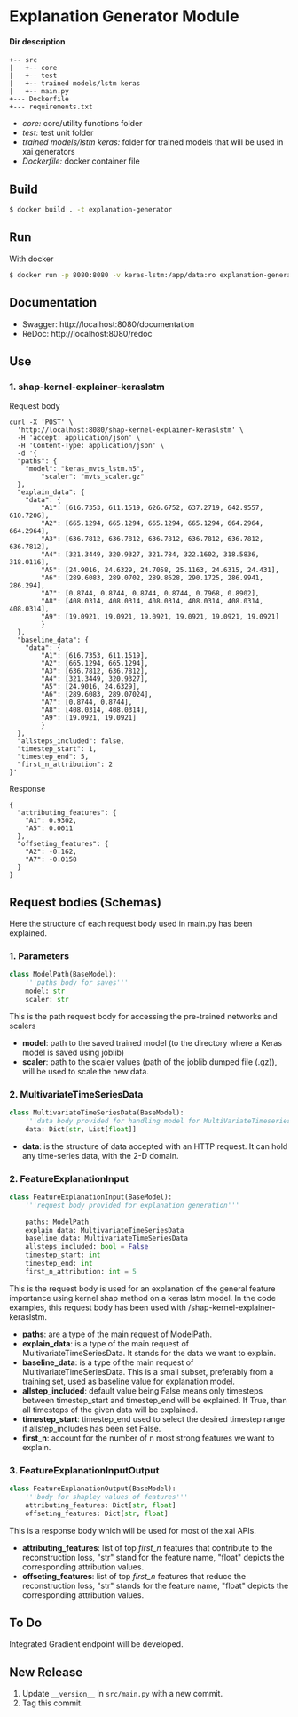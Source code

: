 # Explanation Generator Module

#### Dir description
```
+-- src
|   +-- core
|   +-- test
|   +-- trained models/lstm keras
|   +-- main.py
+--- Dockerfile
+--- requirements.txt
```
    
* *core:* core/utility functions folder
* *test:* test unit folder
* *trained models/lstm keras:* folder for trained models that will be used in xai generators
* *Dockerfile:* docker container file

## Build
```sh
$ docker build . -t explanation-generator
```

## Run

With docker

```sh
$ docker run -p 8080:8080 -v keras-lstm:/app/data:ro explanation-generator
```


## Documentation
* Swagger: http://localhost:8080/documentation
* ReDoc: http://localhost:8080/redoc

## Use

### 1. shap-kernel-explainer-keraslstm

Request body
```
curl -X 'POST' \
  'http://localhost:8080/shap-kernel-explainer-keraslstm' \
  -H 'accept: application/json' \
  -H 'Content-Type: application/json' \
  -d '{
  "paths": {
	"model": "keras_mvts_lstm.h5",
    	"scaler": "mvts_scaler.gz"
  },
  "explain_data": {
	"data": {
		"A1": [616.7353, 611.1519, 626.6752, 637.2719, 642.9557, 610.7206],
		"A2": [665.1294, 665.1294, 665.1294, 665.1294, 664.2964, 664.2964],
		"A3": [636.7812, 636.7812, 636.7812, 636.7812, 636.7812, 636.7812],
		"A4": [321.3449, 320.9327, 321.784, 322.1602, 318.5836, 318.0116],
		"A5": [24.9016, 24.6329, 24.7058, 25.1163, 24.6315, 24.431],
		"A6": [289.6083, 289.0702, 289.8628, 290.1725, 286.9941, 286.294],
		"A7": [0.8744, 0.8744, 0.8744, 0.8744, 0.7968, 0.8902],
		"A8": [408.0314, 408.0314, 408.0314, 408.0314, 408.0314, 408.0314],
		"A9": [19.0921, 19.0921, 19.0921, 19.0921, 19.0921, 19.0921]
		}
  },
  "baseline_data": {
	"data": {
		"A1": [616.7353, 611.1519],
		"A2": [665.1294, 665.1294],
		"A3": [636.7812, 636.7812],
		"A4": [321.3449, 320.9327],
		"A5": [24.9016, 24.6329],
		"A6": [289.6083, 289.07024],
		"A7": [0.8744, 0.8744],
		"A8": [408.0314, 408.0314],
		"A9": [19.0921, 19.0921]
		}
  },
  "allsteps_included": false,
  "timestep_start": 1,
  "timestep_end": 5,
  "first_n_attribution": 2
}'
```

Response
```
{
  "attributing_features": {
    "A1": 0.9302,
    "A5": 0.0011
  },
  "offseting_features": {
    "A2": -0.162,
    "A7": -0.0158
  }
}
```

## Request bodies (Schemas)
Here the structure of each request body used in main.py has been explained.

### 1. Parameters

```Python
class ModelPath(BaseModel):
    '''paths body for saves'''
    model: str
    scaler: str
```
This is the path request body for accessing the pre-trained networks and scalers

* **model**: path to the saved trained model (to the directory where a Keras model is saved using joblib)
* **scaler**: path to the scaler values (path of the joblib dumped file (.gz)), will be used to scale the new data.


### 2. MultivariateTimeSeriesData

```Python
class MultivariateTimeSeriesData(BaseModel):
    '''data body provided for handling model for MultiVariateTimeseriesData'''
    data: Dict[str, List[float]]
```

*  **data**: is the structure of data accepted with an HTTP request. It can hold any time-series data, with the 2-D domain.

### 2. FeatureExplanationInput

```Python
class FeatureExplanationInput(BaseModel):
    '''request body provided for explanation generation'''
    
    paths: ModelPath
    explain_data: MultivariateTimeSeriesData
    baseline_data: MultivariateTimeSeriesData
    allsteps_included: bool = False
    timestep_start: int
    timestep_end: int
    first_n_attribution: int = 5
```

This is the request body is used for an explanation of the general feature importance using kernel shap method on a keras lstm model. In the code examples, this request body has been used with /shap-kernel-explainer-keraslstm.

* **paths**: are a type of the main request of ModelPath.
* **explain_data**: is a type of the main request of MultivariateTimeSeriesData. It stands for the data we want to explain.
* **baseline_data**: is a type of the main request of MultivariateTimeSeriesData. This is a small subset, preferably from a training set, used as baseline value for explanation model.
* **allstep_included**: default value being False means only timesteps between timestep_start and timestep_end will be explained. If True, than all timesteps of the given data will be explained.
* **timestep_start**: timestep_end used to select the desired timestep range if allstep_includes has been set False.
* **first_n**: account for the number of n most strong features we want to explain.

### 3. FeatureExplanationInputOutput

```Python
class FeatureExplanationOutput(BaseModel):
    '''body for shapley values of features'''
    attributing_features: Dict[str, float]
    offseting_features: Dict[str, float]
```
This is a response body which will be used for most of the xai APIs.

* **attributing_features**: list of top *first_n* features that contribute to the reconstruction loss, "str" stand for the feature name, "float" depicts the corresponding attribution values.
* **offseting_features**: list of top *first_n* features that reduce the reconstruction loss, "str" stands for the feature name, "float" depicts the corresponding attribution values.

## To Do
Integrated Gradient endpoint will be developed.

## New Release
1. Update `__version__` in `src/main.py` with a new commit.
2. Tag this commit.

